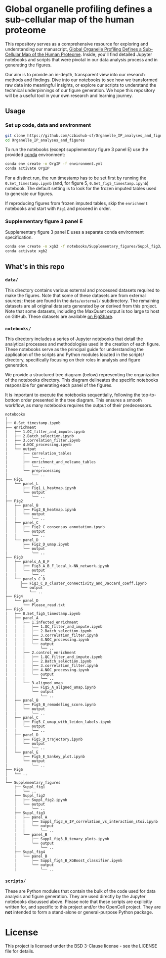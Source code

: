# Global organelle profiling defines a sub-cellular map of the human proteome

This repository serves as a comprehensive resource for exploring and understanding our manuscript, [Global Organelle Profiling Defines a Sub-Cellular Map of the Human Proteome](https://www.biorxiv.org/content/10.1101/2023.12.18.572249v1). Inside, you'll find detailed Jupyter notebooks and scripts that were pivotal in our data analysis process and in generating the figures.

Our aim is to provide an in-depth, transparent view into our research methods and findings. Dive into our notebooks to see how we transformed raw data into meaningful insights, or explore our scripts to understand the technical underpinnings of our figure generation. We hope this repository will be a useful tool in your own research and learning journey.

## Usage
### Set up code, data and environment
```sh
git clone https://github.com/czbiohub-sf/Organelle_IP_analyses_and_figures.git --depth=1
cd Organelle_IP_analyses_and_figures
```

To run the notebooks (except supplementary figure 3 panel E) use the provided [conda](https://docs.conda.io/en/latest/) environment:
```sh
conda env create -n OrgIP -f environment.yml
conda activate OrgIP
```
For a distinct run, the run timestamp has to be set first by running the `0.Set_timestamp.ipynb` (and, for figure 5, `0.Set_fig5_timestamp.ipynb`) notebook.  The default setting is  to look for the frozen imputed tables used to generate our figures.

If reproducing figures from frozen imputed tables, skip the `enrichment` notebooks and start with `Fig1` and proceed in order.

### Supplementary figure 3 panel E
Supplementary figure 3 panel E uses a separate conda environment specification.
```sh
conda env create -n xgb2 -f notebooks/Supplementary_figures/Suppl_fig3/panel_E/environment.yml
conda activate xgb2
```

## What's in this repo
### `data/`
This directory contains various external and processed datasets required to make the figures. Note that some of these datasets are from external sources; these are found in the `data/external/` subdirectory. The remaining datasets are all original datasets generated by or derived from this project. Note that some datasets, including the MaxQuant output is too large to host on GitHub. These datasets are available [on FigShare](https://figshare.com/). 


### `notebooks/`
This directory includes a series of Jupyter notebooks that detail the analytical processes and methodologies used in the creation of each figure. These notebooks serve as the principal guide for understanding the application of the scripts and Python modules located in the scripts/ directory, specifically focusing on their roles in analysis and figure generation.

We provide a structured tree diagram (below) representing the organization of the notebooks directory. This diagram delineates the specific notebooks responsible for generating each panel of the figures.

It is important to execute the notebooks sequentially, following the top-to-bottom order presented in the tree diagram. This ensures a smooth workflow, as many notebooks requires the output of their predecessors.

```
notebooks
|
├── 0.Set_timestamp.ipynb
├── enrichment
|   ├── 1.QC_filter_and_impute.ipynb
|   ├── 2.Batch_selection.ipynb
|   ├── 3.correlation_filter.ipynb
|   ├── 4.NOC_processing.ipynb
|   └── output
|       ├── correlation_tables
|       |   └── ..
|       ├── enrichment_and_volcano_tables
|       |   └── ..
|       └── preprocessing
|           └── ..
├── Fig1
│   └── panel_L
│       ├── Fig1_L_heatmap.ipynb
│       └── output
|           └── ..
├── Fig2
│   ├── panel_B
│   │   ├── Fig2_B_heatmap.ipynb
│   │   └── output
|   |       └── ..
│   ├── panel_C
│   │   ├── Fig2_C_consensus_annotation.ipynb
│   │   └── output
|   |       └── ..
│   └── panel_D
│       ├── Fig2_D_umap.ipynb
│       └── output
|           └── ..
├── Fig3
│   ├── panels_A_B_F
│   │   ├── Fig3_A_B_F_local_k-NN_network.ipynb
│   │   └── output
|   |       └── ..
│   └── panels_C_D
│      ├── Fig3_C_D_cluster_connectivity_and_Jaccard_coeff.ipynb
│      └── output
|          └── ..
├── Fig4
│   └── panel_D
│       └── Please_read.txt
├── Fig5
|   ├── 0.Set_fig5_timestamp.ipynb
│   ├── panel_A
│   │   ├── 1.infected_enrichment
|   |   |   ├── 1.QC_filter_and_impute.ipynb
|   |   |   ├── 2.Batch_selection.ipynb
|   |   |   ├── 3.correlation_filter.ipynb
|   |   |   ├── 4.NOC_processing.ipynb
|   |   |   └── output
|   |   |       └── ..
│   │   ├── 2.control_enrichment
|   |   |   ├── 1.QC_filter_and_impute.ipynb
|   |   |   ├── 2.Batch_selection.ipynb
|   |   |   ├── 3.correlation_filter.ipynb
|   |   |   ├── 4.NOC_processing.ipynb
|   |   |   └── output
|   |   |       └── ..
│   │   └── 3.aligned_umap
│   │       ├── Fig5_A_aligned_umap.ipynb
│   │       └── output
|   |           └── ..
│   ├── panel_B
│   │   ├── Fig5_B_remodeling_score.ipynb
│   │   └── output
|   |       └── ..
│   ├── panel_C
│   │   ├── Fig5_C_umap_with_leiden_labels.ipynb
│   │   └── output
|   |       └── ..
│   ├── panel_D
│   │   ├── Fig5_D_trajectory.ipynb
│   │   └── output
|   |       └── ..
│   └── panel_E
│       ├── Fig5_E_Sankey_plot.ipynb
│       └── output
|           └── ..
├── Fig6
│   └── ..
|
└── Supplementary_figures
    ├── Suppl_fig1
    |   └── ..
    ├── Suppl_fig2
    |   ├── Suppl_fig2.ipynb
    │   └── output
    |       └── ..
    ├── Suppl_fig3
    |   ├── panel_A
    |   |   ├── Suppl_fig3_A_IP_correlation_vs_interaction_stoi.ipynb
    |   |   └── output
    |   |       └── ..
    |   └── panel_B
    |       ├── Suppl_fig3_B_tenary_plots.ipynb
    |       └── output
    |           └── ..
    ├── Suppl_fig4
    |   └── panel_B
    |       ├── Suppl_fig4_B_XGBoost_classifier.ipynb
    |       └── output
    |           └── ..
```


### `scripts/`
These are Python modules that contain the bulk of the code used for data analysis and figure generation. They are used directly by the Jupyter notebooks discussed above. Please note that these scripts are explicitly written for, and specific to this project and/or the OpenCell project. They are __not__ intended to form a stand-alone or general-purpose Python package.



# License
This project is licensed under the BSD 3-Clause license - see the LICENSE file for details.
